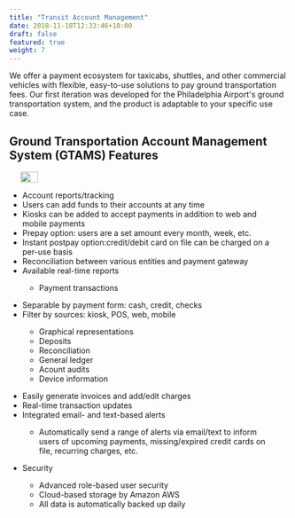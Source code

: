 ```yaml
---
title: "Transit Account Management"
date: 2018-11-18T12:33:46+10:00
draft: false
featured: true
weight: 7
---
```


We offer a payment ecosystem for taxicabs, shuttles, and other commercial vehicles with flexible, easy-to-use solutions to pay ground transportation fees. Our first iteration was developed for the Philadelphia Airport's ground transportation system, and the product is adaptable to your specific use case.

## Ground Transportation Account Management System (GTAMS) Features

<div class="flexbox-container">
    <div class="flex-child">
        <ul class="roman" style="list-style-type:disc">
            <li>Account reports/tracking</li>
            <li>Users can add funds to their accounts at any time</li>
            <li>Kiosks can be added to accept payments in addition to web and mobile payments</li>
            <li>Prepay option: users are a set amount every month, week, etc.</li>
            <li>Instant postpay option:credit/debit card on file can be charged on a per-use basis</li>
            <li>Reconciliation between various entities and payment gateway</li>
            <li>Available real-time reports</li>
        </ul>
        <ul class="square" style="list-style-type:circle">
            <li>Payment transactions</li>
        </ul>
        <ul class="roman" style="list-style-type:disc">
            <li>Separable by payment form: cash, credit, checks</li>
            <li>Filter by sources: kiosk, POS, web, mobile</li>
        </ul>
        <ul class="square" style="list-style-type:circle">
            <li>Graphical representations</li>
            <li>Deposits</li>
            <li>Reconciliation</li>
            <li>General ledger</li>
            <li>Acount audits</li>
            <li>Device information</li>
        </ul>
        <ul class="roman" style="list-style-type:disc">
            <li>Easily generate invoices and add/edit charges</li>
            <li>Real-time transaction updates</li>
            <li>Integrated email- and text-based alerts </li>
        </ul>
        <ul class="square" style="list-style-type:circle">
            <li>Automatically send a range of alerts via email/text to inform users of upcoming payments, missing/expired credit cards on file, recurring charges, etc.</li>
        </ul>
        <ul class="roman" style="list-style-type:disc">
            <li>Security</li>
        </ul>
        <ul class="square" style="list-style-type:circle">
            <li>Advanced role-based user security</li>
            <li>Cloud-based storage by Amazon AWS</li>
            <li>All data is automatically backed up daily</li>
        </ul>
    </div>
    <div class="flex-child-1">
        <img src="https://i.imgur.com/4rACbvh.png" width="90%" loading="lazy" style="max-width: 300px; margin-left: auto; margin-right: auto; padding-right: 20px; display: block;">
    </div>
</div>



<style>
.roman {
    list-style-type: lower-roman;
}
.square {
    list-style-type: square;
    margin-left: 30px;
}    

.column {
    float: left;
    width: 50%;
}

.right {
    width: 50%;
}

.row:after {
    content: "";
    display: table;
    clear: both;
}

.benefits {
    text-align:left;
}

.flexbox-container {
    display: flex;
    align-items: flex-start;
    flex-wrap: wrap;
}

.flex-child {
    flex:1;
    border: 1px;
    min-width: 400px;
    max-width: 800px;
    padding-right: 30px;
}

.flex-child-1 {
    flex:2;
    border: 1px;
    padding-left: 20px;
    padding-right: 20px;
    flex-shrink: 0;
}

.center {
    margin-left: auto; 
    padding-right: 30px;
    margin-right: auto; 
    display: block;
}

@media screen and (max-width: 990px) {
    .flexbox-container {
        display: flex;
        flex-direction: column-reverse;
    }

    .flex-child {
        flex:1;
        border: 1px;
        min-width: 400px;
    }

    .flex-child-1 {
        flex:2;
        border: 1px;
        padding-left: 20px;
        padding-right: 20px;
        flex-shrink: 0;
    }
}
</style>
